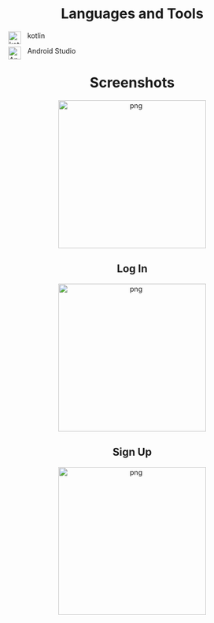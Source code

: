

<h1 align="center">Languages and Tools</h1>

<img align="left" alt="kotlin" width="26px" src="https://user-images.githubusercontent.com/76121581/193798421-d9111dac-69ab-471a-a029-570f7a5a8395.png" style="padding-right:10px;" /><p>kotlin</p>

<img align="left" alt="AndroidStudio" width="26px" src="https://user-images.githubusercontent.com/76121581/193798419-37fe51df-743c-4fe3-82f8-9f3774ea2085.png" style="padding-right:10px;" /><p>Android Studio</p>


<h1 align="center">Screenshots</h1>
<p align="center">
<img align="center" src="https://user-images.githubusercontent.com/76121581/194672401-3a29a641-5d37-4e95-be3b-61a968cc1e68.gif" alt="png" width="300"/>
</p>

<h2 align="center">Log In</h2>
<p align="center">
<img align="center" src="https://user-images.githubusercontent.com/76121581/194280795-82344d0d-fa04-4347-a00c-d1f9c6d0bc2f.jpg" alt="png" width="300"/>
</p>

<h2 align="center">Sign Up</h2>
<p align="center">
<img align="center" src="https://user-images.githubusercontent.com/76121581/194280789-432edf98-1ea4-4990-a8ff-5f1c43ffe842.jpg" alt="png" width="300"/>
</p>

